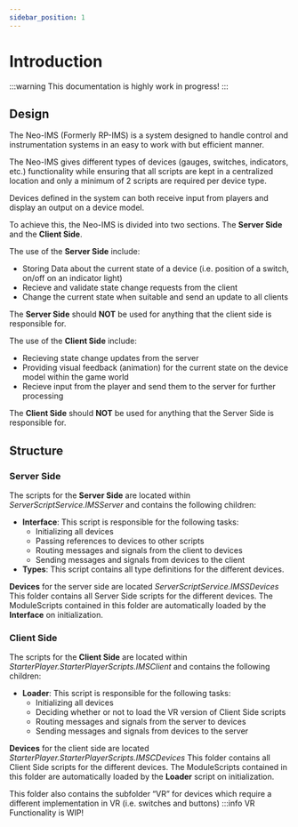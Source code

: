 ```yaml
---
sidebar_position: 1
---
```


# Introduction

:::warning
This documentation is highly work in progress!
:::

## Design
The Neo-IMS (Formerly RP-IMS) is a system designed to handle control and instrumentation systems in an easy to work with but efficient manner.

The Neo-IMS gives different types of devices (gauges, switches, indicators, etc.) functionality while ensuring that all scripts are kept in a centralized location and only a minimum of 2 scripts are required per device type.

Devices defined in the system can both receive input from players and display an output on a device model.

To achieve this, the Neo-IMS is divided into two sections. The **Server Side** and the **Client Side**.

The use of the **Server Side** include:
- Storing Data about the current state of a device (i.e. position of a switch, on/off on an indicator light)
- Recieve and validate state change requests from the client
- Change the current state when suitable and send an update to all clients

The **Server Side** should **NOT** be used for anything that the client side is responsible for.

The use of the **Client Side** include:
- Recieving state change updates from the server
- Providing visual feedback (animation) for the current state on the device model within the game world
- Recieve input from the player and send them to the server for further processing

The **Client Side** should **NOT** be used for anything that the Server Side is responsible for.

## Structure

### Server Side

The scripts for the **Server Side** are located within *ServerScriptService.IMSServer* and contains the following children:
- **Interface**: This script is responsible for the following tasks:
    - Initializing all devices
    - Passing references to devices to other scripts
    - Routing messages and signals from the client to devices
    - Sending messages and signals from devices to the client
- **Types**: This script contains all type definitions for the different devices.

**Devices** for the server side are located *ServerScriptService.IMSSDevices* This folder contains all Server Side scripts for the different devices. The ModuleScripts contained in this folder are automatically loaded by the **Interface** on initialization.

### Client Side

The scripts for the **Client Side** are located within *StarterPlayer.StarterPlayerScripts.IMSClient* and contains the following children:
- **Loader**: This script is responsible for the following tasks:
    - Initializing all devices
    - Deciding whether or not to load the VR version of Client Side scripts
    - Routing messages and signals from the server to devices
    - Sending messages and signals from devices to the server

**Devices** for the client side are located *StarterPlayer.StarterPlayerScripts.IMSCDevices* This folder contains all Client Side scripts for the different devices. The ModuleScripts contained in this folder are automatically loaded by the **Loader** script on initialization.

This folder also contains the subfolder “VR” for devices which require a different implementation in VR (i.e. switches and buttons)
:::info
VR Functionality is WIP!